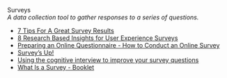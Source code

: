 Surveys  
_A data collection tool to gather responses to a series of questions._

*   [7 Tips For A Great Survey Results](https://uxdesign.cc/7-tips-for-a-great-questionnaire-survey-results-d7c2e2c33a27)  
*   [8 Research Based Insights for User Experience Surveys](http://www.measuringusability.com/blog/ux-surveys.php)  
*   [Preparing an Online Questionnaire - How to Conduct an Online Survey](http://www.questionpro.com/akira/showArticle.do?articleID=build01)  
*   [Survey’s Up!](https://medium.com/mule-design/surveys-up-891c3de4154b)  
*   [Using the cognitive interview to improve your survey questions](https://www.userfocus.co.uk/articles/cognitive-interviewing-for-surveys.html)  
*   [What Is a Survey - Booklet](http://www.whatisasurvey.info/)  
